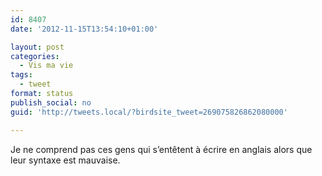 ```yaml
---
id: 8407
date: '2012-11-15T13:54:10+01:00'

layout: post
categories:
  - Vis ma vie
tags:
  - tweet
format: status
publish_social: no
guid: 'http://tweets.local/?birdsite_tweet=269075826862080000'

---
```


Je ne comprend pas ces gens qui s’entêtent à écrire en anglais alors que leur syntaxe est mauvaise.